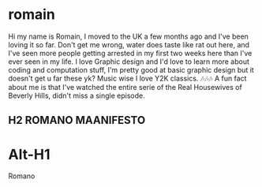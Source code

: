 # romain
Hi my name is Romain, I moved to the UK a few months ago and I've been loving it so far. Don't get me wrong, water does taste like rat out here, and I've seen more people getting arrested in my first two weeks here than I've ever seen in my life.
I love Graphic design and I'd love to learn more about coding and computation stuff, I'm pretty good at basic graphic design but it doesn't get u far these yk?
Music wise I love Y2K classics. 🎶🎶🎶
A fun fact about me is that I've watched the entire serie of the Real Housewives of Beverly Hills, didn't miss a single episode.
## H2 ROMANO MAANIFESTO 
Alt-H1
======
Romano
